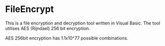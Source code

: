 # FileEncrypt
This is a file encryption and decryption tool written in Visual Basic. The tool utilises AES (Rijndael) 256 bit encryption.

AES 256bit encryption has 1.1x10^77 possible combinations.
